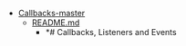 - <a href = "E:\Node_projects\Node_Way\NBase\_Md\_Index\__Closer\_HPW\Part_I\content\Courses\Fundamentals\higherOrderFuncCallbackEvents\Callbacks-master\cat.Callbacks-master\dir.Callbacks-master.md">Callbacks-master</a>
    - <a href = "E:\Node_projects\Node_Way\NBase\_Md\_Index\__Closer\_HPW\Part_I\content\Courses\Fundamentals\higherOrderFuncCallbackEvents\Callbacks-master\README.md">README.md</a>
        - *# Callbacks, Listeners and Events
